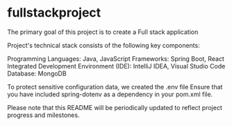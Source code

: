 # fullstackproject

The primary goal of this project is to create a Full stack application

Project's technical stack consists of the following key components:

Programming Languages: Java, JavaScript
Frameworks: Spring Boot, React
Integrated Development Environment (IDE): IntelliJ IDEA, Visual Studio Code
Database: MongoDB

To protect sensitive configuration data, we created the .env file
Ensure that you have included spring-dotenv as a dependency in your pom.xml file.

Please note that this README will be periodically updated to reflect project progress and milestones.
